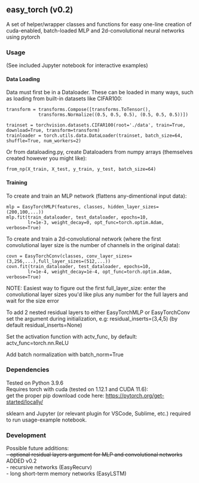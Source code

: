 ## easy_torch (v0.2)

A set of helper/wrapper classes and functions for easy
one-line creation of cuda-enabled, batch-loaded
MLP and 2d-convolutional neural networks using pytorch


### Usage

(See included Jupyter notebook for interactive examples)

#### Data Loading

Data must first be in a Dataloader.
These can be loaded in many ways, such as loading from built-in datasets like CIFAR100:
```
transform = transforms.Compose([transforms.ToTensor(),
            transforms.Normalize((0.5, 0.5, 0.5), (0.5, 0.5, 0.5))])

trainset = torchvision.datasets.CIFAR100(root='./data', train=True, download=True, transform=transform)
trainloader = torch.utils.data.DataLoader(trainset, batch_size=64, shuffle=True, num_workers=2)
```
Or from dataloading.py, create Dataloaders from numpy arrays
(themselves created however you might like):
```
from_np(X_train, X_test, y_train, y_test, batch_size=64)
```

#### Training

To create and train an MLP network (flattens any-dimentional input data):
```
mlp = EasyTorchMLP(features, classes, hidden_layer_sizes=(200,100,...))
mlp.fit(train_dataloader, test_dataloader, epochs=10,
        lr=1e-3, weight_decay=0, opt_func=torch.optim.Adam, verbose=True)
```

To create and train a 2d-convolutional network
(where the first convolutional layer size is 
the number of channels in the original data):
```
covn = EasyTorchConv(classes, conv_layer_sizes=(3,256,...),full_layer_sizes=(512,...))
covn.fit(train_dataloader, test_dataloader, epochs=10,
        lr=1e-4, weight_decay=1e-4, opt_func=torch.optim.Adam, verbose=True)
```
NOTE: Easiest way to figure out the first full_layer_size: 
enter the convolutional layer sizes you'd like
plus any number for the full layers and wait for the size error

To add 2 nested residual layers to either EasyTorchMLP or EasyTorchConv
set the argument during initialization, e.g: residual_inserts=(3,4,5)
(by default residual_inserts=None)

Set the activation function with actv_func, by default: actv_func=torch.nn.ReLU

Add batch normalization with batch_norm=True


### Dependencies
Tested on Python 3.9.6  
Requires torch with cuda (tested on 1.12.1 and CUDA 11.6):  
get the proper pip download code here: https://pytorch.org/get-started/locally/

sklearn and Jupyter (or relevant plugin for VSCode, Sublime, etc.)
required to run usage-example notebook.


### Development

Possible future additions:  
	~~- optional residual layers argument for MLP and convolutional networks~~ ADDED v0.2  
	- recursive networks (EasyRecurv)  
	- long short-term memory networks (EasyLSTM)  